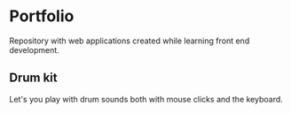 # Portfolio

Repository with web applications created while learning front end development.

## Drum kit
Let's you play with drum sounds both with mouse clicks and the keyboard.

## 
